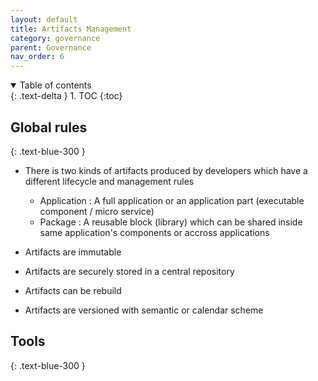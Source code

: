 ```yaml
---
layout: default
title: Artifacts Management
category: governance
parent: Governance
nav_order: 6
---
```


<details open markdown="block">
  <summary>
    Table of contents
  </summary>
  {: .text-delta }
1. TOC
{:toc}
</details>

## Global rules
{: .text-blue-300 }

* There is two kinds of artifacts produced by developers which have a different lifecycle and management rules

  * Application : A full application or an application part (executable component / micro service)
  * Package : A reusable block (library) which can be shared inside same application's components or accross applications

* Artifacts are immutable

* Artifacts are securely stored in a central repository

* Artifacts can be rebuild

* Artifacts are versioned with semantic or calendar scheme

## Tools
{: .text-blue-300 }

